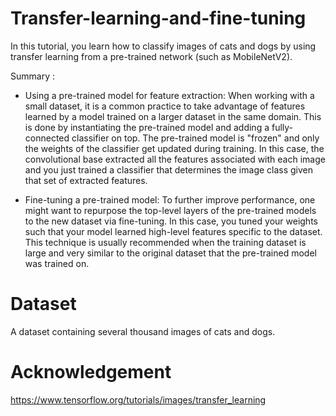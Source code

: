 # Transfer-learning-and-fine-tuning

In this tutorial, you learn how to classify images of cats and dogs by using transfer learning from a pre-trained network (such as MobileNetV2).

 Summary :
* Using a pre-trained model for feature extraction: When working with a small dataset, it is a common practice to take advantage of features learned by a model trained on a larger dataset in the same domain. This is done by instantiating the pre-trained model and adding a fully-connected classifier on top. The pre-trained model is "frozen" and only the weights of the classifier get updated during training. In this case, the convolutional base extracted all the features associated with each image and you just trained a classifier that determines the image class given that set of extracted features.

* Fine-tuning a pre-trained model: To further improve performance, one might want to repurpose the top-level layers of the pre-trained models to the new dataset via fine-tuning. In this case, you tuned your weights such that your model learned high-level features specific to the dataset. This technique is usually recommended when the training dataset is large and very similar to the original dataset that the pre-trained model was trained on.

# Dataset
 A dataset containing several thousand images of cats and dogs.
 
# Acknowledgement
https://www.tensorflow.org/tutorials/images/transfer_learning
